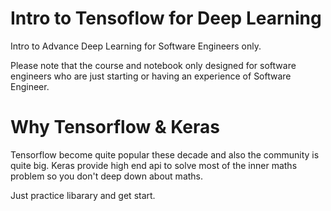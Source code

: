 # Intro to Tensoflow for Deep Learning

Intro to Advance Deep Learning for Software Engineers only.

Please note that the course and notebook only designed for software engineers who are just starting or having an experience of Software Engineer.

# Why Tensorflow & Keras

Tensorflow become quite popular these decade and also the community is quite big. Keras provide high end api to solve most of the inner 
maths problem so you don't deep down about maths. 

Just practice libarary and get start.
